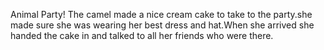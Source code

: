 Animal Party!
The camel made a nice cream cake to take to the party.she made sure she was wearing her best dress and hat.When she arrived she handed the cake in and talked to all her friends who were there.